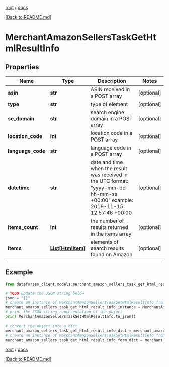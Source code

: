 [root](./../ "root") / [docs](./ "docs")

[[Back to README.md]](./../README.md "[Back to README.md]")

# MerchantAmazonSellersTaskGetHtmlResultInfo

## Properties

Name | Type | Description | Notes
------------ | ------------- | ------------- | -------------
**asin** | **str** | ASIN received in a POST array | [optional]
**type** | **str** | type of element | [optional]
**se_domain** | **str** | search engine domain in a POST array | [optional]
**location_code** | **int** | location code in a POST array | [optional]
**language_code** | **str** | language code in a POST array | [optional]
**datetime** | **str** | date and time when the result was received in the UTC format: “yyyy-mm-dd hh-mm-ss +00:00” example: 2019-11-15 12:57:46 +00:00 | [optional]
**items_count** | **int** | the number of results returned in the items array | [optional]
**items** | [**List[HtmlItem]**](HtmlItem.md) | elements of search results found on Amazon | [optional]

## Example

```python
from dataforseo_client.models.merchant_amazon_sellers_task_get_html_result_info import MerchantAmazonSellersTaskGetHtmlResultInfo

# TODO update the JSON string below
json = "{}"
# create an instance of MerchantAmazonSellersTaskGetHtmlResultInfo from a JSON string
merchant_amazon_sellers_task_get_html_result_info_instance = MerchantAmazonSellersTaskGetHtmlResultInfo.from_json(json)
# print the JSON string representation of the object
print MerchantAmazonSellersTaskGetHtmlResultInfo.to_json()

# convert the object into a dict
merchant_amazon_sellers_task_get_html_result_info_dict = merchant_amazon_sellers_task_get_html_result_info_instance.to_dict()
# create an instance of MerchantAmazonSellersTaskGetHtmlResultInfo from a dict
merchant_amazon_sellers_task_get_html_result_info_form_dict = merchant_amazon_sellers_task_get_html_result_info.from_dict(merchant_amazon_sellers_task_get_html_result_info_dict)
```

  

[root](./../ "root") / [docs](./ "docs")

[[Back to README.md]](./../README.md "[Back to README.md]")